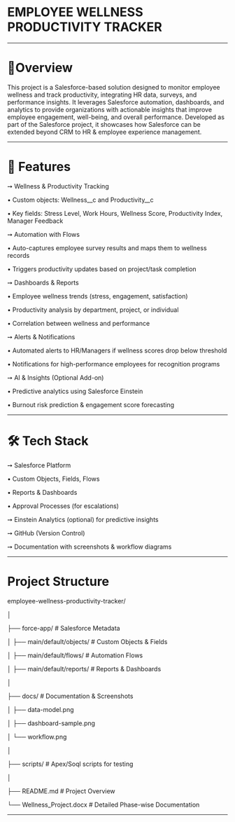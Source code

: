 # EMPLOYEE WELLNESS PRODUCTIVITY TRACKER
_______________________________________________________________________________________________
# 🚀Overview

This project is a Salesforce-based solution designed to monitor employee wellness and track productivity, integrating HR data, surveys, and performance insights. It leverages Salesforce automation, dashboards, and analytics to provide organizations with actionable insights that improve employee engagement, well-being, and overall performance.
Developed as part of the Salesforce project, it showcases how Salesforce can be extended beyond CRM to HR & employee experience management.
_______________________________________________________________________________________________
# 🎯 Features

➙ Wellness & Productivity Tracking

• Custom objects: Wellness__c and Productivity__c

• Key fields: Stress Level, Work Hours, Wellness Score, Productivity Index, Manager Feedback

➙ Automation with Flows

• Auto-captures employee survey results and maps them to wellness records

• Triggers productivity updates based on project/task completion

➙ Dashboards & Reports

• Employee wellness trends (stress, engagement, satisfaction)

• Productivity analysis by department, project, or individual

• Correlation between wellness and performance

➙ Alerts & Notifications

• Automated alerts to HR/Managers if wellness scores drop below threshold

• Notifications for high-performance employees for recognition programs

➙ AI & Insights (Optional Add-on)

• Predictive analytics using Salesforce Einstein

• Burnout risk prediction & engagement score forecasting 
_______________________________________________________________________________________________

# 🛠️ Tech Stack

➙ Salesforce Platform

  • Custom Objects, Fields, Flows

  • Reports & Dashboards

  • Approval Processes (for escalations)

➙ Einstein Analytics (optional) for predictive insights

➙ GitHub (Version Control)

➙ Documentation with screenshots & workflow diagrams 
_______________________________________________________________________________________________
# Project Structure

employee-wellness-productivity-tracker/

│

├── force-app/                   # Salesforce Metadata

│ ├── main/default/objects/    # Custom Objects & Fields

│ ├── main/default/flows/      # Automation Flows

│ ├── main/default/reports/    # Reports & Dashboards

│

├── docs/                        # Documentation & Screenshots

│ ├── data-model.png

│ ├── dashboard-sample.png

│ └── workflow.png

│

├── scripts/                     # Apex/Soql scripts for testing

│

├── README.md                    # Project Overview

└── Wellness_Project.docx        # Detailed Phase-wise Documentation
_______________________________________________________________________________________________
